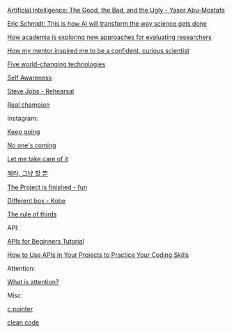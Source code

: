 
[Artificial Intelligence: The Good, the Bad, and the Ugly - Yaser Abu-Mostafa](https://www.youtube.com/watch?v=-a61zsRRONc&t=1459s)

[Eric Schmidt: This is how AI will transform the way science gets done](https://www.technologyreview.com/2023/07/05/1075865/eric-schmidt-ai-will-transform-science/?utm_campaign=site_visitor.unpaid.engagement&utm_medium=tr_social&utm_source=LinkedIn)

[How academia is exploring new approaches for evaluating researchers](https://www.science.org/content/article/how-academia-is-exploring-new-approaches-for-evaluating-researchers)

[How my mentor inspired me to be a confident, curious scientist](https://www.science.org/content/article/how-my-mentor-inspired-me-to-be-a-confident-curious-scientist?utm_campaign=SciMag&utm_medium=ownedSocial&utm_source=LinkedIn)

[Five world-changing technologies](https://www.instagram.com/p/Ct9rS5woG6Y/?igshid=ZmZiYTY5ZDNhOA%3D%3D)

[Self Awareness](https://www.cnbc.com/2023/06/26/harvard-trained-neuroscientist-the-most-underrated-skill-successful-people-use-at-work.html?utm_content=Main&utm_medium=Social&utm_source=Facebook&fbclid=IwAR1in_Xrom_8L2mMT7TyUsoi51y1j48f57zS55NTSWqCIwdt3VXWwNhzA_w)

[Steve Jobs - Rehearsal](https://www.inc.com/carmine-gallo/follow-steve-jobs-5-step-presentation-process-to-wow-your-audience.html?utm_campaign=freeform&utm_source=facebook&utm_medium=social&fbclid=iwar3gvivsitkbra5furvqc5dicg4tt91oqmejlwms_y4sbrpea122svs-1au)

[Real champion](https://www.instagram.com/reel/CrdThKKoRRt/?igshid=MTc4MmM1YmI2Ng%3D%3D)


Instagram:

[Keep going](https://www.instagram.com/reel/CuNdaqLu4K9/?igshid=ZmZiYTY5ZDNhOA%3D%3D)

[No one's coming](https://www.instagram.com/reel/Ct1amSxAb-Z/?igshid=ZmZiYTY5ZDNhOA%3D%3D)

[Let me take care of it](https://www.instagram.com/reel/CtM_28vJ0Lk/?img_index=1)

[해라, 그냥 할 뿐](https://www.instagram.com/reel/CsQfTSiPRWG/?igshid=MTc4MmM1YmI2Ng%3D%3D)

[The Project is finished - fun](https://www.instagram.com/reel/CqaatWoLv3M/?img_index=1)

[Different box - Kobe](https://www.instagram.com/reel/CsZnRr2Amrj/?igshid=MTc4MmM1YmI2Ng%3D%3D)

[The rule of thirds](https://www.instagram.com/reel/CrL9ge3ofCp/?igshid=MTc4MmM1YmI2Ng%3D%3D)




API:

[APIs for Beginners Tutorial](https://www.freecodecamp.org/news/apis-for-beginners/)

[How to Use APIs in Your Projects to Practice Your Coding Skills](https://www.freecodecamp.org/news/use-apis-to-practice-coding-skills/)


Attention:

[What is attention?](https://machinelearningmastery.com/what-is-attention/?fbclid=IwAR0sjpFDK5p4-2RC91ultZfIYXRDQM33c8r8D3wEvCB6ZVyfIZme1zjf2gA)



Misc:

[c pointer](https://www.freecodecamp.org/news/finally-understand-pointers-in-c/?fbclid=IwAR0FhVVTR_sjzfxXQCGPyqWZvpvFYWxxSIS34DALmqMzb7pQ7m0BqOi7dHU)

[clean code](https://www.freecodecamp.org/news/how-to-write-clean-code/?fbclid=IwAR0EF3rxX2fMqOyI0rqwDMkPN5nQyWn5zuUG43IOI_dyOAtycEgL4Mu2yrY)

